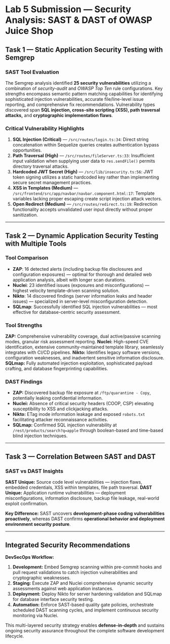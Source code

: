 # Lab 5 Submission — Security Analysis: SAST & DAST of OWASP Juice Shop

## Task 1 — Static Application Security Testing with Semgrep

### SAST Tool Evaluation

The Semgrep analysis identified **25 security vulnerabilities** utilizing a combination of *security-audit* and *OWASP Top Ten* rule configurations.
Key strengths encompass semantic pattern matching capabilities for identifying sophisticated injection vulnerabilities, accurate file/line-level issue reporting, and comprehensive fix recommendations.
Vulnerability types discovered span **SQL injection, cross-site scripting (XSS), path traversal attacks,** and **cryptographic implementation flaws**.

### Critical Vulnerability Highlights

1. **SQL Injection (Critical)** — `/src/routes/login.ts:34`: Direct string concatenation within Sequelize queries creates authentication bypass opportunities.
2. **Path Traversal (High)** — `/src/routes/fileServer.ts:33`: Insufficient input validation when supplying user data to `res.sendFile()` permits directory traversal attacks.
3. **Hardcoded JWT Secret (High)** — `/src/lib/insecurity.ts:56`: JWT token signing utilizes a static hardcoded key rather than implementing secure secret management practices.
4. **XSS in Templates (Medium)** — `/src/frontend/src/app/navbar/navbar.component.html:17`: Template variables lacking proper escaping create script injection attack vectors.
5. **Open Redirect (Medium)** — `/src/routes/redirect.ts:19`: Redirection functionality accepts unvalidated user input directly without proper sanitization.

---

## Task 2 — Dynamic Application Security Testing with Multiple Tools

### Tool Comparison

* **ZAP**: 16 detected alerts (including backup file disclosures and configuration exposures) — optimal for thorough and detailed web application analysis, albeit with longer scan durations.
* **Nuclei**: 23 identified issues (exposures and misconfigurations) — highest velocity template-driven scanning solution.
* **Nikto**: 14 discovered findings (server information leaks and header issues) — specialized in server-level misconfiguration detection.
* **SQLmap**: Successfully identified SQL injection vulnerabilities — most effective for database-centric security assessment.

### Tool Strengths

**ZAP:** Comprehensive vulnerability coverage, dual active/passive scanning modes, granular risk assessment reporting.
**Nuclei:** High-speed CVE identification, extensive community-maintained template library, seamlessly integrates with CI/CD pipelines.
**Nikto:** Identifies legacy software versions, configuration weaknesses, and inadvertent sensitive information disclosure.
**SQLmap:** Fully automated injection exploitation, sophisticated payload crafting, and database fingerprinting capabilities.

### DAST Findings

* **ZAP:** Discovered backup file exposure at `/ftp/quarantine - Copy`, potentially leaking confidential information.
* **Nuclei:** Absence of critical security headers (COOP, CSP) elevating susceptibility to XSS and clickjacking attacks.
* **Nikto:** ETag inode information leakage and exposed `robots.txt` facilitating attacker reconnaissance activities.
* **SQLmap:** Confirmed SQL injection vulnerability at `/rest/products/search?q=apple` through boolean-based and time-based blind injection techniques.

---

## Task 3 — Correlation Between SAST and DAST

### SAST vs DAST Insights

**SAST Unique:** Source code level vulnerabilities — injection flaws, embedded credentials, XSS within templates, file path traversal.
**DAST Unique:** Application runtime vulnerabilities — deployment misconfigurations, information disclosure, backup file leakage, real-world exploit confirmation.

**Key Difference:**
SAST uncovers **development-phase coding vulnerabilities proactively**, whereas DAST confirms **operational behavior and deployment environment security posture**.

---

## Integrated Security Recommendations

**DevSecOps Workflow:**

1. **Development:** Embed Semgrep scanning within pre-commit hooks and pull request validations to catch injection vulnerabilities and cryptographic weaknesses.
2. **Staging:** Execute ZAP and Nuclei comprehensive dynamic security assessments against web application instances.
3. **Deployment:** Deploy Nikto for server hardening validation and SQLmap for database interface security testing.
4. **Automation:** Enforce SAST-based quality gate policies, orchestrate scheduled DAST scanning cycles, and implement continuous security monitoring via Nuclei.

This multi-layered security strategy enables **defense-in-depth** and sustains ongoing security assurance throughout the complete software development lifecycle.

